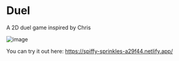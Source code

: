 # Duel
A 2D duel game inspired by Chris

![image](https://user-images.githubusercontent.com/93302780/168377119-a448e6d3-fab8-46f4-94ff-8417bee41725.png)

You can try it out here: https://spiffy-sprinkles-a29f44.netlify.app/

